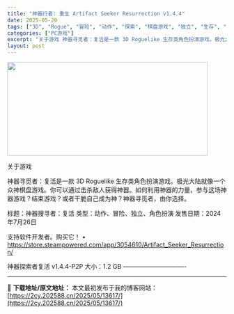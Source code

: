 ```yaml
---
title: "神器行者: 重生 Artifact Seeker Resurrection v1.4.4"
date: 2025-05-20
tags: ["3D", "Rogue", "冒险", "动作", "探索", "棋盘游戏", "独立", "生存", "角色", "角色扮演"]
categories: ["PC游戏"]
excerpt: "关于游戏 神器寻觅者：复活是一款 3D Roguelike 生存类角色扮演游戏。极光大陆就像一个众神棋盘游戏。你可以通过击杀敌人获得神器。如何利用神器的力量，参与这场神器游戏？结束游戏？或者干脆自己成为神？神器寻觅者，由你选择。 标题：神器搜寻者：复活 类型：动作、冒险、独立、角色扮演 发售日期：2&hellip;"
layout: post
---
```


<img src="https://2cy.202588.cn/wp-content/uploads/2025/05/2025052002573130.webp" alt="" width="460" height="215" class="aligncenter size-full wp-image-13626" />

关于游戏

神器寻觅者：复活是一款 3D Roguelike 生存类角色扮演游戏。极光大陆就像一个众神棋盘游戏。你可以通过击杀敌人获得神器。如何利用神器的力量，参与这场神器游戏？结束游戏？或者干脆自己成为神？神器寻觅者，由你选择。

标题：神器搜寻者：复活
类型：动作、冒险、独立、角色扮演
发售日期：2024年7月26日

支持软件开发者。购买它！
• https://store.steampowered.com/app/3054610/Artifact_Seeker_Resurrection/

神器探索者复活 v1.4.4-P2P
大小：1.2 GB
——————————- 

---
📖 **下载地址/原文地址：** 本文最初发布于我的博客网站：[https://2cy.202588.cn/2025/05/13617/](https://2cy.202588.cn/2025/05/13617/)
